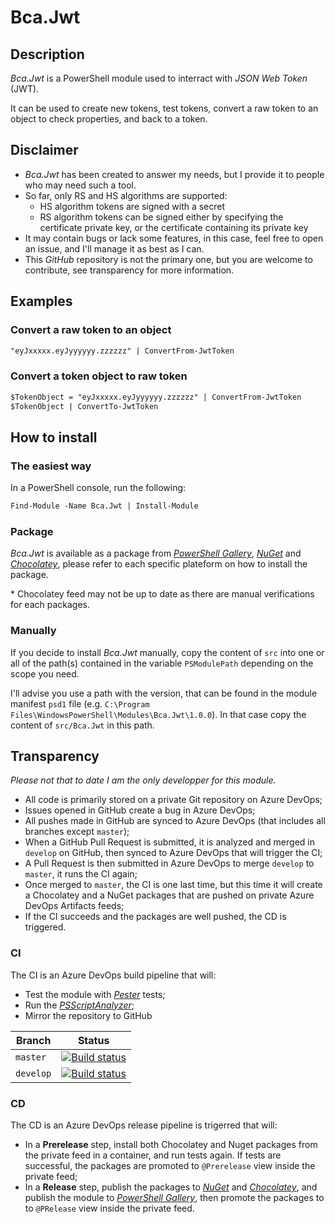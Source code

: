 # Bca.Jwt

## Description

_Bca.Jwt_ is a PowerShell module used to interract with _JSON Web Token_ (JWT).

It can be used to create new tokens, test tokens, convert a raw token to an object to check properties, and back to a token.

## Disclaimer

- _Bca.Jwt_ has been created to answer my needs, but I provide it to people who may need such a tool.
- So far, only RS and HS algorithms are supported:
  - HS algorithm tokens are signed with a secret
  - RS algorithm tokens can be signed either by specifying the certificate private key, or the certificate containing its private key
- It may contain bugs or lack some features, in this case, feel free to open an issue, and I'll manage it as best as I can.
- This _GitHub_ repository is not the primary one, but you are welcome to contribute, see transparency for more information.

## Examples

### Convert a raw token to an object

```ps
"eyJxxxxx.eyJyyyyyy.zzzzzz" | ConvertFrom-JwtToken
```

### Convert a token object to raw token

```ps
$TokenObject = "eyJxxxxx.eyJyyyyyy.zzzzzz" | ConvertFrom-JwtToken
$TokenObject | ConvertTo-JwtToken
```

## How to install

### The easiest way

In a PowerShell console, run the following:
```ps
Find-Module -Name Bca.Jwt | Install-Module
```

### Package

_Bca.Jwt_ is available as a package from _[PowerShell Gallery](https://www.powershellgallery.com/)_, _[NuGet](https://www.nuget.org/)_ and _[Chocolatey](https://chocolatey.org/)_, please refer to each specific plateform on how to install the package.

\* Chocolatey feed may not be up to date as there are manual verifications for each packages.

### Manually

If you decide to install _Bca.Jwt_ manually, copy the content of `src` into one or all of the path(s) contained in the variable `PSModulePath` depending on the scope you need.

I'll advise you use a path with the version, that can be found in the module manifest `psd1` file (e.g. `C:\Program Files\WindowsPowerShell\Modules\Bca.Jwt\1.0.0`). In that case copy the content of `src/Bca.Jwt` in this path.

## Transparency

_Please not that to date I am the only developper for this module._

- All code is primarily stored on a private Git repository on Azure DevOps;
- Issues opened in GitHub create a bug in Azure DevOps;
- All pushes made in GitHub are synced to Azure DevOps (that includes all branches except `master`);
- When a GitHub Pull Request is submitted, it is analyzed and merged in `develop` on GitHub, then synced to Azure DevOps that will trigger the CI;
- A Pull Request is then submitted in Azure DevOps to merge `develop` to `master`, it runs the CI again;
- Once merged to `master`, the CI is one last time, but this time it will create a Chocolatey and a NuGet packages that are pushed on private Azure DevOps Artifacts feeds;
- If the CI succeeds and the packages are well pushed, the CD is triggered.

### CI

The CI is an Azure DevOps build pipeline that will:
- Test the module with _[Pester](https://pester.dev/)_ tests;
- Run the _[PSScriptAnalyzer](https://github.com/PowerShell/PSScriptAnalyzer)_;
- Mirror the repository to GitHub

| Branch       | Status  |
| ------------ | ------- |
| `master`     | [![Build status](https://dev.azure.com/baptistecabrera/Bca/_apis/build/status/Bca.Jwt?branchName=master)](https://dev.azure.com/baptistecabrera/Bca/_build/latest?definitionId=4?branchName=master) |
| `develop`    | [![Build status](https://dev.azure.com/baptistecabrera/Bca/_apis/build/status/Bca.Jwt?branchName=develop)](https://dev.azure.com/baptistecabrera/Bca/_build/latest?definitionId=4?branchName=develop) |

### CD

The CD is an Azure DevOps release pipeline is trigerred that will:
- In a **Prerelease** step, install both Chocolatey and Nuget packages from the private feed in a container, and run tests again. If tests are successful, the packages are promoted to `@Prerelease` view inside the private feed;
- In a **Release** step, publish the packages to _[NuGet](https://www.nuget.org/)_ and _[Chocolatey](https://chocolatey.org/)_, and publish the module to _[PowerShell Gallery](https://www.powershellgallery.com/)_, then promote the packages to to `@PRelease` view inside the private feed.